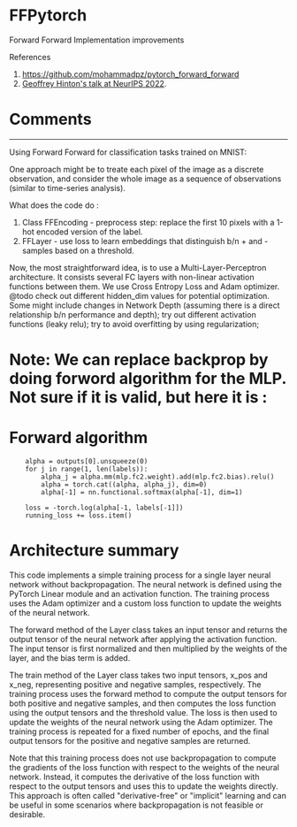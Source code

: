 # FFPytorch
Forward Forward Implementation improvements

References
1. https://github.com/mohammadpz/pytorch_forward_forward
2. [Geoffrey Hinton's talk at NeurIPS 2022](https://www.cs.toronto.edu/~hinton/FFA13.pdf).



# Comments
************************************************************************
Using Forward Forward for classification tasks trained on MNIST:

One approach might be to treate each pixel of the image as a discrete observation, and consider the whole image as a sequence of observations (similar to time-series analysis). 

What does the code do : 

1. Class FFEncoding - preprocess step: replace the first 10 pixels with a 1-hot encoded version of the label. 
2. FFLayer - use loss to learn embeddings that distinguish b/n + and - samples based on a threshold. 



Now, the most straightforward idea, is to use a Multi-Layer-Perceptron architecture. It consists several FC layers with non-linear activation functions between them. We use Cross Entropy Loss and Adam optimizer. 
@todo check out different hidden_dim values for potential optimization.
Some might include changes in Network Depth (assuming there is a direct relationship b/n performance and depth); try out different activation functions (leaky relu); try to avoid overfitting by using regularization;   



# Note: We can replace backprop by doing forword algorithm for the MLP. Not sure if it is valid, but here it is : 
 # Forward algorithm
        alpha = outputs[0].unsqueeze(0)
        for j in range(1, len(labels)):
            alpha_j = alpha.mm(mlp.fc2.weight).add(mlp.fc2.bias).relu()
            alpha = torch.cat((alpha, alpha_j), dim=0)
            alpha[-1] = nn.functional.softmax(alpha[-1], dim=1)
            
        loss = -torch.log(alpha[-1, labels[-1]])
        running_loss += loss.item() 
        
        
# Architecture summary 

This code implements a simple training process for a single layer neural network without backpropagation. The neural network is defined using the PyTorch Linear module and an activation function. The training process uses the Adam optimizer and a custom loss function to update the weights of the neural network.

The forward method of the Layer class takes an input tensor and returns the output tensor of the neural network after applying the activation function. The input tensor is first normalized and then multiplied by the weights of the layer, and the bias term is added.

The train method of the Layer class takes two input tensors, x_pos and x_neg, representing positive and negative samples, respectively. The training process uses the forward method to compute the output tensors for both positive and negative samples, and then computes the loss function using the output tensors and the threshold value. The loss is then used to update the weights of the neural network using the Adam optimizer. The training process is repeated for a fixed number of epochs, and the final output tensors for the positive and negative samples are returned.

Note that this training process does not use backpropagation to compute the gradients of the loss function with respect to the weights of the neural network. Instead, it computes the derivative of the loss function with respect to the output tensors and uses this to update the weights directly. This approach is often called "derivative-free" or "implicit" learning and can be useful in some scenarios where backpropagation is not feasible or desirable.
